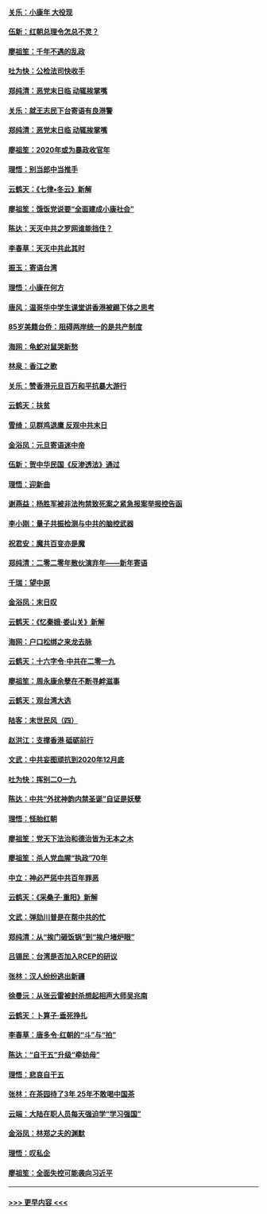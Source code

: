 #### [关乐：小康年 大役现](../pages/nsc993/n11774213.md?t=01071744) 
#### [伍新：红朝总理令怎总不灵？](../pages/nsc993/n11770813.md?t=01071744) 
#### [廖祖笙：千年不遇的乱政](../pages/nsc993/n11770373.md?t=01071744) 
#### [吐为快：公检法司快收手](../pages/nsc993/n11770359.md?t=01071744) 
#### [郑纯清：恶党末日临 动辄挨掌嘴](../pages/nsc993/n11769912.md?t=01071744) 
#### [关乐：就王志民下台寄语有良港警](../pages/nsc993/n11769903.md?t=01071744) 
#### [郑纯清：恶党末日临 动辄挨掌嘴](../pages/nsc993/n11769356.md?t=01071744) 
#### [廖祖笙：2020年或为暴政收官年](../pages/nsc993/n11768216.md?t=01071744) 
#### [理悟：别当郎中当推手](../pages/nsc993/n11768243.md?t=01071744) 
#### [云鹤天：《七律▪冬云》新解](../pages/nsc993/n11768204.md?t=01071744) 
#### [廖祖笙：饿饭党说要“全面建成小康社会”](../pages/nsc993/n11767482.md?t=01071744) 
#### [陈达：天灭中共之罗网谁能挡住？](../pages/nsc993/n11767465.md?t=01071744) 
#### [李春草：天灭中共此其时](../pages/nsc993/n11767452.md?t=01071744) 
#### [振玉：寄语台湾](../pages/nsc993/n11767432.md?t=01071744) 
#### [理悟：小康在何方](../pages/nsc993/n11767394.md?t=01071744) 
#### [唐风：温哥华中学生课堂讲香港被踢下体之思考](../pages/nsc993/n11766848.md?t=01071744) 
#### [85岁美籍台侨：阻碍两岸统一的是共产制度](../pages/nsc993/n11765043.md?t=01071744) 
#### [海网：龟蛇对鼠哭新愁](../pages/nsc993/n11764895.md?t=01071744) 
#### [林泉：香江之歌](../pages/nsc993/n11764415.md?t=01071744) 
#### [关乐：赞香港元旦百万和平抗暴大游行](../pages/nsc993/n11764382.md?t=01071744) 
#### [云鹤天：扶贫](../pages/nsc993/n11764245.md?t=01071744) 
#### [雪绮：见群鸡退鹰  反观中共末日](../pages/nsc993/n11762112.md?t=01071744) 
#### [金浴凤：元旦寄语迷中帝](../pages/nsc993/n11761788.md?t=01071744) 
#### [伍新：贺中华民国《反渗透法》通过](../pages/nsc993/n11761994.md?t=01071744) 
#### [理悟：迎新曲](../pages/nsc993/n11761152.md?t=01071744) 
#### [谢燕益：杨胜军被非法拘禁致死案之紧急报案举报控告函](../pages/nsc993/n11756134.md?t=01071744) 
#### [李小刚：量子共振检测与中共的脑控武器](../pages/nsc993/n11754518.md?t=01071744) 
#### [祝君安：魔共百变亦是魔](../pages/nsc993/n11754469.md?t=01071744) 
#### [郑纯清：二零二零年散伙演弃年——新年寄语](../pages/nsc993/n11754195.md?t=01071744) 
#### [千瑞：望中原](../pages/nsc993/n11754159.md?t=01071744) 
#### [金浴凤：末日叹](../pages/nsc993/n11752359.md?t=01071744) 
#### [云鹤天：《忆秦娥‧娄山关》新解](../pages/nsc993/n11752348.md?t=01071744) 
#### [海网：户口松绑之来龙去脉](../pages/nsc993/n11752328.md?t=01071744) 
#### [云鹤天：十六字令‧中共在二零一九](../pages/nsc993/n11752305.md?t=01071744) 
#### [廖祖笙：周永康余孽在不断寻衅滋事](../pages/nsc993/n11751013.md?t=01071744) 
#### [云鹤天：观台湾大选](../pages/nsc993/n11751007.md?t=01071744) 
#### [陆客：末世民风（四）](../pages/nsc993/n11749203.md?t=01071744) 
#### [赵洪江：支撑香港 砥砺前行](../pages/nsc993/n11748482.md?t=01071744) 
#### [文武：中共妄图顽抗到2020年12月底](../pages/nsc993/n11748446.md?t=01071744) 
#### [吐为快：挥别二O一九](../pages/nsc993/n11748411.md?t=01071744) 
#### [陈达：中共“外扰神韵内禁圣诞”自证是妖孽](../pages/nsc993/n11748226.md?t=01071744) 
#### [理悟：怪胎红朝](../pages/nsc993/n11748206.md?t=01071744) 
#### [廖祖笙：党天下法治和德治皆为无本之木](../pages/nsc993/n11748135.md?t=01071744) 
#### [廖祖笙：杀人党血腥“执政”70年](../pages/nsc993/n11745144.md?t=01071744) 
#### [中立：神必严惩中共百年罪恶](../pages/nsc993/n11744970.md?t=01071744) 
#### [云鹤天：《采桑子‧重阳》新解](../pages/nsc993/n11744948.md?t=01071744) 
#### [文武：弹劾川普是在帮中共的忙](../pages/nsc993/n11744758.md?t=01071744) 
#### [郑纯清：从“挨门砸饭锅”到“挨户堵炉眼”](../pages/nsc993/n11744745.md?t=01071744) 
#### [吕锡民：台湾是否加入RCEP的研议](../pages/nsc993/n11744701.md?t=01071744) 
#### [张林：汉人纷纷逃出新疆](../pages/nsc993/n11743530.md?t=01071744) 
#### [徐曼沅：从张云雷被封杀想起相声大师吴兆南](../pages/nsc993/n11741816.md?t=01071744) 
#### [云鹤天：卜算子‧垂死挣扎](../pages/nsc993/n11739956.md?t=01071744) 
#### [李春草：唐多令‧红朝的“斗”与“拍”](../pages/nsc993/n11739830.md?t=01071744) 
#### [陈达：“自干五”升级“牵妨母”](../pages/nsc993/n11739724.md?t=01071744) 
#### [理悟：悲哀自干五](../pages/nsc993/n11739547.md?t=01071744) 
#### [张林：在茶园待了3年 25年不敢喝中国茶](../pages/nsc993/n11739240.md?t=01071744) 
#### [云端：大陆在职人员每天强迫学“学习强国”](../pages/nsc993/n11738735.md?t=01071744) 
#### [金浴凤：林郑之夫的渊默](../pages/nsc993/n11737735.md?t=01071744) 
#### [理悟：叹私企](../pages/nsc993/n11737715.md?t=01071744) 
#### [廖祖笙：全面失控可能袭向习近平](../pages/nsc993/n11737704.md?t=01071744) 

----
#### [ >>> 更早内容 <<< ](../indexes/nsc993-earlier.md)
